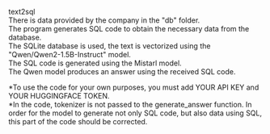 text2sql<br>
There is data provided by the company in the "db" folder.<br>
The program generates SQL code to obtain the necessary data from the database.<br>
The SQLite database is used, the text is vectorized using the "Qwen/Qwen2-1.5B-Instruct" model.<br>
The SQL code is generated using the Mistarl model.<br>
The Qwen model produces an answer using the received SQL code.<br>

*To use the code for your own purposes, you must add YOUR API KEY and YOUR HUGGINGFACE TOKEN.<br>
*In the code, tokenizer is not passed to the generate_answer function. In order for the model to generate not only SQL code, but also data using SQL, this part of the code should be corrected.
